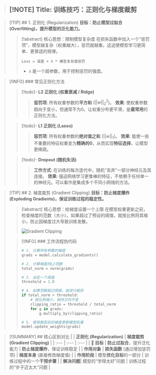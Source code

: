 > [!NOTE] Title: 训练技巧：正则化与梯度裁剪
> ---

> [!TIP] ## 1. 正则化 (Regularization)
> **目标：防止模型过拟合 (Overfitting)，提升模型的泛化能力。**
> 
> > [!abstract] 核心思想：限制模型复杂度
> > 在损失函数中加入一个“惩罚项”，模型越复杂（权重越大），惩罚就越重。这迫使模型学习更简单、更普适的规律。
> > ```
> > Loss = 误差 + λ * 模型复杂度惩罚
> > ```
> > - `λ` 是一个超参数，用于控制惩罚的强度。

> [!INFO] ### 常见正则化方法
> 
> > [!todo]- **L2 正则化 (权重衰减 / Ridge)**
> > > **惩罚项**: 所有权重参数的**平方和** ($||w||_2^2$)。
> > > **效果**: 使权重参数趋向于变小，但通常不为0。让权重分布更平滑，是**最常用**的正则化方法。
> 
> > [!todo]- **L1 正则化 (Lasso)**
> > > **惩罚项**: 所有权重参数的**绝对值之和** ($||w||_1$)。
> > > **效果**: 能使一些不重要的特征权重变为**精确的0**，从而实现**特征选择**，让模型更稀疏。
> 
> > [!todo]- **Dropout (随机失活)**
> > > **工作方式**: 在训练的每次迭代中，随机“丢弃”一部分神经元及其连接。
> > > **效果**: 强迫网络学习更鲁棒的特征，不依赖于任何单一的神经元。可以看作是集成多个不同小网络的方法。

> [!TIP] ## 2. 梯度裁剪 (Gradient Clipping)
> **目标：防止梯度爆炸 (Exploding Gradients)，保证训练过程的稳定性。**
> 
> > [!abstract] 核心思想：给梯度设置一个上限
> > 在模型权重更新之前，检查梯度的范数（大小）。如果超过了预设的阈值，就按比例将其缩小，防止因梯度过大导致训练发散。
> >
> > ![Gradient Clipping](https://i.imgur.com/gB3I8Z4.png)
> 
> > [!INFO] ### 工作流程伪代码
> > ```python
> > # 1. 计算所有参数的梯度
> > grads = model.calculate_gradients()
> > 
> > # 2. 计算梯度的L2范数
> > total_norm = norm(grads)
> > 
> > # 3. 设定一个阈值
> > threshold = 1.0
> > 
> > # 4. 如果范数超过阈值，就进行裁剪
> > if total_norm > threshold:
> >     # 按比例缩小，保持方向不变
> >     clipping_ratio = threshold / total_norm
> >     for g in grads:
> >         g.multiply_by(clipping_ratio)
> >
> > # 5. 使用裁剪后的梯度更新模型权重
> > model.update_weights(grads)
> > ```

> [!SUMMARY] ## 核心区别对比
> | | **正则化 (Regularization)** | **梯度裁剪 (Gradient Clipping)** |
> | :--- | :--- | :--- |
> | **🎯 目标** | **防止过拟合**，提升泛化能力 | **防止梯度爆炸**，保证训练稳定 |
> | **作用对象** | **损失函数** (通过增加惩罚项) | **梯度本身** (直接修改梯度值) |
> | **作用阶段** | 模型**优化目标**的一部分 | 训练过程中的一个**干预步骤** |
> | **解决问题**| 模型的“学得太好”问题 | 训练过程的“步子迈太大”问题 |